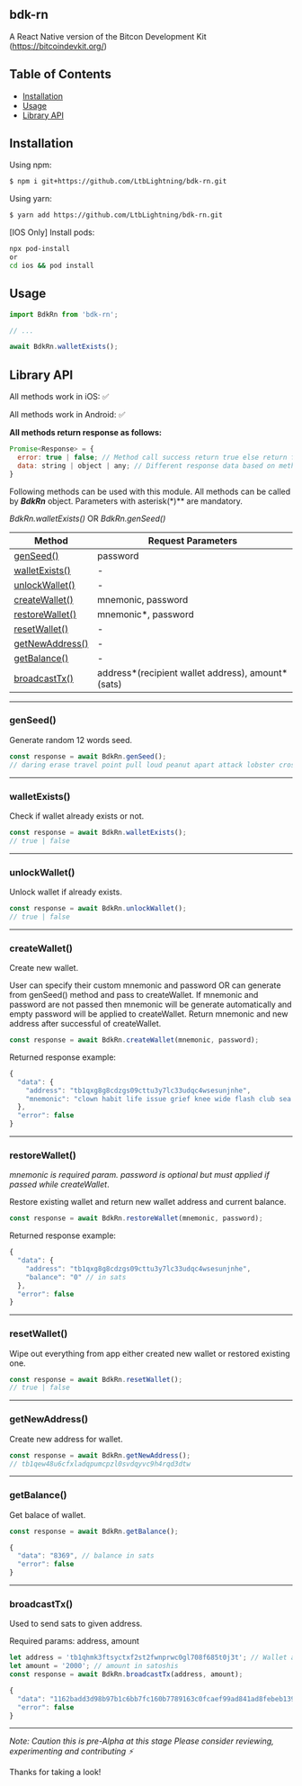 ## bdk-rn

A React Native version of the Bitcon Development Kit (https://bitcoindevkit.org/)

## Table of Contents

- [Installation](#installation)
- [Usage](#usage)
- [Library API](#library-api)

## Installation

Using npm:

```bash
$ npm i git+https://github.com/LtbLightning/bdk-rn.git
```

Using yarn:

```bash
$ yarn add https://github.com/LtbLightning/bdk-rn.git
```


[IOS Only] Install pods:

```bash
npx pod-install
or
cd ios && pod install
```

## Usage

```js
import BdkRn from 'bdk-rn';

// ...

await BdkRn.walletExists();
```

## Library API

All methods work in iOS: ✅

All methods work in Android: ✅

**All methods return response as follows:**

```js
Promise<Response> = {
  error: true | false; // Method call success return true else return false.
  data: string | object | any; // Different response data based on method call.
}
```

Following methods can be used with this module. All methods can be called by **_BdkRn_** object. Parameters with asterisk(\*)\*\* are mandatory.

_BdkRn.walletExists()_ OR _BdkRn.genSeed()_

| Method                            | Request Parameters                                |
| --------------------------------- | ------------------------------------------------- |
| [genSeed()](#genseed)             | password                                          |
| [walletExists()](#walletexists)   | -                                                 |
| [unlockWallet()](#unlockwallet)   | -                                                 |
| [createWallet()](#createwallet)   | mnemonic, password                                |
| [restoreWallet()](#restorewallet) | mnemonic\*, password                              |
| [resetWallet()](#resetwallet)     | -                                                 |
| [getNewAddress()](#getnewaddress) | -                                                 |
| [getBalance()](#getbalance)       | -                                                 |
| [broadcastTx()](#broadcasttx)     | address*(recipient wallet address), amount*(sats) |

---

### genSeed()

Generate random 12 words seed.

```js
const response = await BdkRn.genSeed();
// daring erase travel point pull loud peanut apart attack lobster cross surprise
```

---

### walletExists()

Check if wallet already exists or not.

```js
const response = await BdkRn.walletExists();
// true | false
```

---

### unlockWallet()

Unlock wallet if already exists.

```js
const response = await BdkRn.unlockWallet();
// true | false
```

---

### createWallet()

Create new wallet.

User can specify their custom mnemonic and password OR can generate from genSeed() method and pass to createWallet.
If mnemonic and password are not passed then mnemonic will be generate automatically and empty password will be applied to createWallet.
Return mnemonic and new address after successful of createWallet.

```js
const response = await BdkRn.createWallet(mnemonic, password);
```

Returned response example:

```js
{
  "data": {
    "address": "tb1qxg8g8cdzgs09cttu3y7lc33udqc4wsesunjnhe",
    "mnemonic": "clown habit life issue grief knee wide flash club sea card control"
  },
  "error": false
}
```

---

### restoreWallet()

_mnemonic is required param. password is optional but must applied if passed while createWallet_.

Restore existing wallet and return new wallet address and current balance.

```js
const response = await BdkRn.restoreWallet(mnemonic, password);
```

Returned response example:

```js
{
  "data": {
    "address": "tb1qxg8g8cdzgs09cttu3y7lc33udqc4wsesunjnhe",
    "balance": "0" // in sats
  },
  "error": false
}
```

---

### resetWallet()

Wipe out everything from app either created new wallet or restored existing one.

```js
const response = await BdkRn.resetWallet();
// true | false
```

---

### getNewAddress()

Create new address for wallet.

```js
const response = await BdkRn.getNewAddress();
// tb1qew48u6cfxladqpumcpzl0svdqyvc9h4rqd3dtw
```

---

### getBalance()

Get balace of wallet.

```js
const response = await BdkRn.getBalance();
```

```js
{
  "data": "8369", // balance in sats
  "error": false
}
```

---

### broadcastTx()

Used to send sats to given address.

Required params: address, amount

```js
let address = 'tb1qhmk3ftsyctxf2st2fwnprwc0gl708f685t0j3t'; // Wallet address
let amount = '2000'; // amount in satoshis
const response = await BdkRn.broadcastTx(address, amount);
```

```js
{
  "data": "1162badd3d98b97b1c6bb7fc160b7789163c0fcaef99ad841ad8febeb1395864", // transaction id
  "error": false
}
```

---

_Note: Caution this is pre-Alpha at this stage
Please consider reviewing, experimenting and contributing ⚡️_

Thanks for taking a look!
